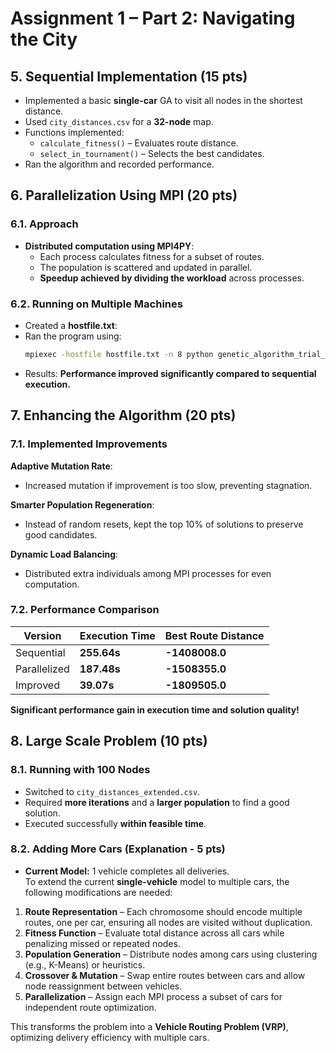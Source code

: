 # **Assignment 1 – Part 2: Navigating the City** 

## **5. Sequential Implementation (15 pts)**  
- Implemented a basic **single-car** GA to visit all nodes in the shortest distance.  
- Used `city_distances.csv` for a **32-node** map.  
- Functions implemented:  
  - `calculate_fitness()` – Evaluates route distance.  
  - `select_in_tournament()` – Selects the best candidates.  
- Ran the algorithm and recorded performance.  

## **6. Parallelization Using MPI (20 pts)**  

### **6.1. Approach**
- **Distributed computation using MPI4PY**:
  - Each process calculates fitness for a subset of routes.
  - The population is scattered and updated in parallel.
  - **Speedup achieved by dividing the workload** across processes.

### **6.2. Running on Multiple Machines**
- Created a **hostfile.txt**:
- Ran the program using:
  ```sh
  mpiexec -hostfile hostfile.txt -n 8 python genetic_algorithm_trial_parallelized.py
  ```
- Results: **Performance improved significantly compared to sequential execution.**


## **7. Enhancing the Algorithm (20 pts)**  

### **7.1. Implemented Improvements**
 **Adaptive Mutation Rate**:  
- Increased mutation if improvement is too slow, preventing stagnation.  

 **Smarter Population Regeneration**:  
- Instead of random resets, kept the top 10% of solutions to preserve good candidates.  

 **Dynamic Load Balancing**:  
- Distributed extra individuals among MPI processes for even computation.  

### **7.2. Performance Comparison**  
| Version        | Execution Time | Best Route Distance |
|---------------|---------------|----------------------|
| Sequential    | **255.64s**    | **-1408008.0**      |
| Parallelized  | **187.48s**    | **-1508355.0**      |
| Improved      | **39.07s**     | **-1809505.0**      |

**Significant performance gain in execution time and solution quality!**

## **8. Large Scale Problem (10 pts)**  

### **8.1. Running with 100 Nodes**  
- Switched to `city_distances_extended.csv`.  
- Required **more iterations** and a **larger population** to find a good solution.  
- Executed successfully **within feasible time**.

### **8.2. Adding More Cars (Explanation - 5 pts)**  
- **Current Model:** 1 vehicle completes all deliveries.  
To extend the current **single-vehicle** model to multiple cars, the following modifications are needed:  

1. **Route Representation** – Each chromosome should encode multiple routes, one per car, ensuring all nodes are visited without duplication.  
2. **Fitness Function** – Evaluate total distance across all cars while penalizing missed or repeated nodes.  
3. **Population Generation** – Distribute nodes among cars using clustering (e.g., K-Means) or heuristics.  
4. **Crossover & Mutation** – Swap entire routes between cars and allow node reassignment between vehicles.  
5. **Parallelization** – Assign each MPI process a subset of cars for independent route optimization.  

This transforms the problem into a **Vehicle Routing Problem (VRP)**, optimizing delivery efficiency with multiple cars.
